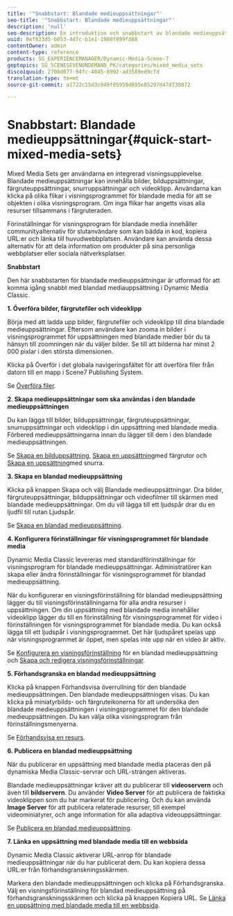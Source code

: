 ```yaml
---
title: '"Snabbstart: Blandade medieuppsättningar"'
seo-title: '"Snabbstart: Blandade medieuppsättningar"'
description: 'null'
seo-description: En introduktion och snabbstart av blandade medieuppsättningar som hjälper dig att komma igång snabbt.
uuid: 0ef033d5-b053-4d7c-b1e1-1980f899fd88
contentOwner: admin
content-type: reference
products: SG_EXPERIENCEMANAGER/Dynamic-Media-Scene-7
geptopics: SG_SCENESEVENONDEMAND_PK/categories/mixed_media_sets
discoiquuid: 2708d077-94fc-4045-8992-ad3589ed9cfd
translation-type: tm+mt
source-git-commit: a1722c15d3c049f05959d895e85297d47d730872

---
```



# Snabbstart: Blandade medieuppsättningar{#quick-start-mixed-media-sets}

Mixed Media Sets ger användarna en integrerad visningsupplevelse. Blandade medieuppsättningar kan innehålla bilder, bilduppsättningar, färgruteuppsättningar, snurruppsättningar och videoklipp. Användarna kan klicka på olika flikar i visningsprogrammet för blandade media för att se objekten i olika visningsprogram. Om inga flikar har angetts visas alla resurser tillsammans i färgruteraden.

Förinställningar för visningsprogram för blandade media innehåller communityalternativ för slutanvändare som kan bädda in kod, kopiera URL:er och länka till huvudwebbplatsen. Användare kan använda dessa alternativ för att dela information om produkter på sina personliga webbplatser eller sociala nätverksplatser.

**Snabbstart**

Den här snabbstarten för blandade medieuppsättningar är utformad för att komma igång snabbt med blandad mediauppsättning i Dynamic Media Classic.

**1. Överföra bilder, färgrutefiler och videoklipp**

Börja med att ladda upp bilder, färgrutefiler och videoklipp till dina blandade medieuppsättningar. Eftersom användare kan zooma in bilder i visningsprogrammet för uppsättningen med blandade medier bör du ta hänsyn till zoomningen när du väljer bilder. Se till att bilderna har minst 2 000 pixlar i den största dimensionen.

Klicka på Överför i det globala navigeringsfältet för att överföra filer från datorn till en mapp i Scene7 Publishing System.

Se [Överföra filer](uploading-files.md#uploading-your-files).

**2. Skapa medieuppsättningar som ska användas i den blandade medieuppsättningen**

Du kan lägga till bilder, bilduppsättningar, färgruteuppsättningar, snurruppsättningar och videoklipp i din uppsättning med blandade media. Förbered medieuppsättningarna innan du lägger till dem i den blandade medieuppsättningen.

Se [Skapa en bilduppsättning](creating-image-set.md#creating-an-image-set), [Skapa en uppsättning](creating-swatch-set.md#creating-a-swatch-set)med färgrutor och [Skapa en uppsättning](creating-spin-set.md#creating-a-spin-set)med snurra.

**3. Skapa en blandad medieuppsättning**

Klicka på knappen Skapa och välj Blandade medieuppsättningar. Dra bilder, färgruteuppsättningar, bilduppsättningar och videofilmer till skärmen med blandade medieuppsättningar. Om du vill lägga till ett ljudspår drar du en ljudfil till rutan Ljudspår.

Se [Skapa en blandad medieuppsättning](creating-mixed-media-set.md#creating-a-mixed-media-set).

**4. Konfigurera förinställningar för visningsprogrammet för blandade media**

Dynamic Media Classic levereras med standardförinställningar för visningsprogram för blandade medieuppsättningar. Administratörer kan skapa eller ändra förinställningar för visningsprogrammet för blandad medieuppsättning.

När du konfigurerar en visningsförinställning för blandad medieuppsättning lägger du till visningsförinställningarna för alla andra resurser i uppsättningen. Om din uppsättning med blandade media innehåller videoklipp lägger du till en förinställning för visningsprogrammet för video i förinställningen för visningsprogrammet för blandade media. Du kan också lägga till ett ljudspår i visningsprogrammet. Det här ljudspåret spelas upp när visningsprogrammet är öppet, men spelas inte upp när en video är aktiv.

Se [Konfigurera en visningsförinställning](setting-mixed-media-set-viewer.md#setting-up-a-mixed-media-set-viewer-preset) för en blandad medieuppsättning och [Skapa och redigera visningsförinställningar](application-setup.md#adding-and-editing-viewer-presets).

**5. Förhandsgranska en blandad medieuppsättning**

Klicka på knappen Förhandsvisa överrullning för den blandade medieuppsättningen. Den blandade medieuppsättningen visas. Du kan klicka på miniatyrbilds- och färgruteikonerna för att undersöka den blandade medieuppsättningen i visningsprogrammet för den blandade medieuppsättningen. Du kan välja olika visningsprogram från förinställningsmenyerna.

Se [Förhandsvisa en resurs](previewing-asset.md#previewing-an-asset).

**6. Publicera en blandad medieuppsättning**

När du publicerar en uppsättning med blandade media placeras den på dynamiska Media Classic-servrar och URL-strängen aktiveras.

Blandade medieuppsättningar kräver att du publicerar till **videoservern** och även till **bildservern**. Du använder **Video Server** för att publicera de faktiska videoklippen som du har markerat för publicering. Och du kan använda **Image Server** för att publicera relaterade resurser, till exempel videominiatyrer, och ange information för alla adaptiva videouppsättningar.

Se [Publicera en blandad medieuppsättning](publishing-mixed-media-set.md#publishing-a-mixed-media-set).

**7. Länka en uppsättning med blandade media till en webbsida**

Dynamic Media Classic aktiverar URL-anrop för blandade medieuppsättningar när du har publicerat dem. Du kan kopiera dessa URL:er från förhandsgranskningsskärmen.

Markera den blandade medieuppsättningen och klicka på Förhandsgranska. Välj en visningsförinställning för blandad medieuppsättning på förhandsgranskningsskärmen och klicka på knappen Kopiera URL. Se [Länka en uppsättning med blandade media till en webbsida](linking-mixed-media-set-web.md#linking-a-mixed-media-set-to-a-web-page).
